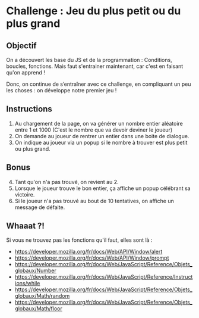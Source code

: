 # Challenge : Jeu du plus petit ou du plus grand

## Objectif

On a découvert les base du JS et de la programmation : Conditions, boucles, fonctions. Mais faut s'entrainer maintenant, car c'est en faisant qu'on apprend !

Donc, on continue de s’entraîner avec ce challenge, en compliquant un peu les choses : on développe notre premier jeu !

## Instructions

1. Au chargement de la page, on va générer un nombre entier aléatoire entre 1 et 1000 (C'est le nombre que va devoir deviner le joueur)
2. On demande au joueur de rentrer un entier dans une boite de dialogue.
3. On indique au joueur via un popup si le nombre à trouver est plus petit ou plus grand.

## Bonus

4. Tant qu'on n'a pas trouvé, on revient au 2.
5. Lorsque le joueur trouve le bon entier, ça affiche un popup célébrant sa victoire.
6. Si le joueur n'a pas trouvé au bout de 10 tentatives, on affiche un message de défaite.

## Whaaat ?!

Si vous ne trouvez pas les fonctions qu'il faut, elles sont là :
- https://developer.mozilla.org/fr/docs/Web/API/Window/alert
- https://developer.mozilla.org/fr/docs/Web/API/Window/prompt
- https://developer.mozilla.org/fr/docs/Web/JavaScript/Reference/Objets_globaux/Number
- https://developer.mozilla.org/fr/docs/Web/JavaScript/Reference/Instructions/while
- https://developer.mozilla.org/fr/docs/Web/JavaScript/Reference/Objets_globaux/Math/random
- https://developer.mozilla.org/fr/docs/Web/JavaScript/Reference/Objets_globaux/Math/floor
